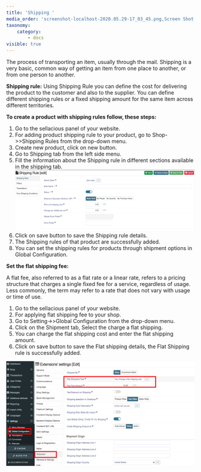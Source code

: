 ```yaml
---
title: 'Shipping '
media_order: 'screenshot-localhost-2020.05.29-17_03_45.png,Screen Shot 2020-05-29 at 5.10.44 PM.png'
taxonomy:
    category:
        - docs
visible: true
---
```


The process of transporting an item, usually through the mail. Shipping is a very basic, common way of getting an item from one place to another, or from one person to another.

**Shipping rule:** Using Shipping Rule you can define the cost for delivering the product to the customer and also to the supplier. You can define different shipping rules or a fixed shipping amount for the same item across different territories.

**To create a product with shipping rules follow, these steps:**

1. Go to the sellacious panel of your website.
2. For adding product shipping rule to your product, go to Shop->>Shipping Rules from the drop-down menu.
3. Create new product, click on new button.
4. Go to Shipping tab from the left side menu.
5. Fill the information about the Shipping rule in different sections available in the shipping tab.![](Screen%20Shot%202020-05-29%20at%205.10.44%20PM.png)
6. Click on save button to save the Shipping rule details.
7. The Shipping rules of that product are successfully added. 
8. You can set the shipping rules for products through shipment options in Global Configuration.


**Set the flat shipping fee:**

A flat fee, also referred to as a flat rate or a linear rate, refers to a pricing structure that charges a single fixed fee for a service, regardless of usage. Less commonly, the term may refer to a rate that does not vary with usage or time of use.
 
1. Go to the sellacious panel of your website.
2. For applying flat shipping fee to your shop.
3. Go to Setting->>Global Configuration from the drop-down menu.
4. Click on the Shipment tab, Select the charge a flat shipping.
5. You can charge the flat shipping cost and enter the flat shipping amount.
6. Click on save button to save the Flat shipping details, the Flat Shipping rule is successfully added.

![](screenshot-localhost-2020.05.29-17_03_45.png)
